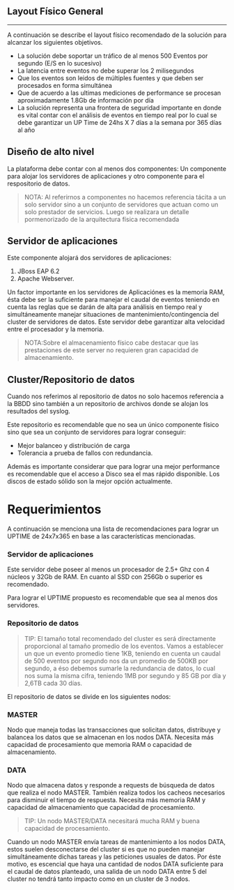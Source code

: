 ## Layout Físico General 
----------------------------------

A continuación se describe el layout físico recomendado de la solución para alcanzar los siguientes objetivos.

* La solución debe soportar un tráfico de al menos 500 Eventos por segundo (E/S en lo sucesivo) 
* La latencia entre eventos no debe superar los 2 milisegundos
* Que los eventos son leidos de múltiples fuentes y que deben ser procesados en forma simultánea 
* Que de acuerdo a las ultimas mediciones de performance se procesan aproximadamente 1.8Gb de información por día 
* La solución representa una frontera de seguridad importante en donde es vital contar con el análisis de eventos en tiempo real por lo cual se debe garantizar un UP Time de 24hs X 7 días a la semana por 365 días al año

## Diseño de alto nivel 

La plataforma debe contar con al menos dos componentes: Un componente para alojar los servidores de aplicaciones y otro componente para el respositorio de datos. 

>NOTA: Al referirnos a componentes no hacemos referencia tácita a un solo servidor sino a un conjunto de servidores que actuan como un solo prestador de servicios. Luego se realizara un detalle pormenorizado de la arquitectura física recomendada 

## Servidor de aplicaciones 

Este componente alojará dos servidores de aplicaciones: 

1. JBoss EAP 6.2 
2. Apache Webserver. 

Un factor importante en los servidores de Aplicaciónes es la memoria RAM, ésta debe ser la suficiente para manejar el caudal de eventos teniendo en cuenta las reglas que se darán de alta para análisis en tiempo real y simultáneamente manejar situaciones de mantenimiento/contingencia del cluster de servidores de datos. Este servidor debe garantizar alta velocidad entre el procesador y la memoria. 

>NOTA:Sobre el almacenamiento físico cabe destacar que las prestaciones de este server no requieren gran capacidad de almacenamiento. 

## Cluster/Repositorio de datos

Cuando nos referimos al repositorio de datos no solo hacemos referencia a la BBDD sino también a un repositorio de archivos donde se alojan los resultados del syslog. 

Este repositorio es recomendable que no sea un único componente físico sino que sea un conjunto de servidores para lograr conseguir: 

* Mejor balanceo y distribución de carga 
* Tolerancia a prueba de fallos con redundancia. 

Además es importante considerar que para lograr una mejor performance es recomendable que el acceso a Disco sea el mas rápido disponible. 
Los discos de estado sólido son la mejor opción actualmente.


# Requerimientos 

A continuación se menciona una lista de recomendaciones para lograr un UPTIME de 24x7x365 en base a las características mencionadas.

### Servidor de aplicaciones 

Este servidor debe poseer al menos un procesador de 2.5+ Ghz con 4 núcleos y 32Gb de RAM. En cuanto al SSD con 256Gb o superior es recomendado. 

Para lograr el UPTIME propuesto es recomendable que sea al menos dos servidores.

### Repositorio de datos 

>TIP: El tamaño total recomendado del cluster es será directamente proporcional al tamaño promedio de los eventos. Vamos a establecer un que un evento promedio tiene 1KB, teniendo en cuenta un caudal de 500 eventos por segundo nos da un promedio de 500KB por segundo, a éso debemos sumarle la redundancia de datos, lo cual nos suma la misma cifra, teniendo 1MB por segundo y 85 GB por día y 2,6TB cada 30 días. 

El repositorio de datos se divide en los siguientes nodos:

### **MASTER**
Nodo que maneja todas las transacciones que solicitan datos, distribuye y balancea los datos que se almacenan en los nodos DATA. Necesita más capacidad de procesamiento que memoria RAM o capacidad de almacenamiento.
### **DATA**
Nodo que almacena datos y responde a requests de búsqueda de datos que realiza el nodo MASTER. También realiza todos los cacheos necesarios para disminuir el tiempo de respuesta. Necesita más memoria RAM y capacidad de almacenamiento que capacidad de procesamiento.

>TIP: Un nodo MASTER/DATA necesitará mucha RAM y buena capacidad de procesamiento.

Cuando un nodo MASTER envía tareas de mantenimiento a los nodos DATA, estos suelen desconectarse del cluster si es que no pueden manejar simultáneamente dichas tareas y las peticiones usuales de datos. Por éste motivo, es escencial que haya una cantidad de nodos DATA suficiente para el caudal de datos planteado, una salida de un nodo DATA entre 5 del cluster no tendrá tanto impacto como en un cluster de 3 nodos.

